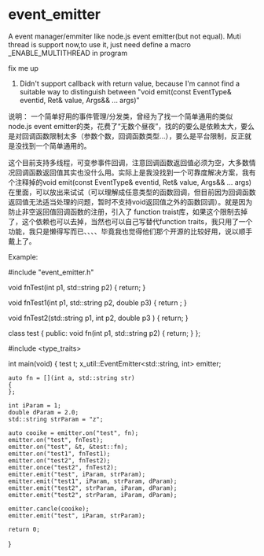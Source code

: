 # event_emitter
A event manager/emmiter like node.js event emitter(but not equal). 
Muti thread is support now,to use it, just need define a macro _ENABLE_MULTITHREAD in program

fix me up
1) Didn't support callback with return value, because I'm cannot find a suitable way to 
distinguish between "void emit(const EventType& eventid, Ret& value, Args&& ... args)" 

说明：
一个简单好用的事件管理/分发类，曾经为了找一个简单通用的类似node.js event emitter的类，花费了“无数个昼夜”，找的的要么是依赖太大，要么是对回调函数限制太多（参数个数，回调函数类型...），要么是平台限制，反正就是没找到一个简单通用的。

这个目前支持多线程，可变参事件回调，注意回调函数返回值必须为空，大多数情况回调函数返回值其实也没什么用。实际上是我没找到一个可靠度解决方案，我有个注释掉的void emit(const EventType& eventid, Ret& value, Args&& ... args)在里面，可以放出来试试（可以理解成任意类型的函数回调，但目前因为回调函数返回值无法适当处理的问题，暂时不支持void返回值之外的函数回调）。就是因为防止非空返回值回调函数的注册，引入了 function traist库，如果这个限制去掉了，这个依赖也可以去掉，当然也可以自己写替代function traits，我只用了一个功能，我只是懒得写而已、、、、毕竟我也觉得他们那个开源的比较好用，说以顺手戴上了。

Example:

#include "event_emitter.h"

void fnTest(int p1, std::string p2)
{
	return;
}

void fnTest1(int p1, std::string p2, double p3)
{
	return ;
}

void fnTest2(std::string p1, int p2, double p3 )
{
	return;
}

class test
{
public:
	void fn(int p1, std::string p2)
	{
		return;
	}
};

#include <type_traits>

int main(void)
{
	test t;
	x_util::EventEmitter<std::string, int> emitter;
	
	auto fn = [](int a, std::string str)
	{ 
	};

	int iParam = 1;
	double dParam = 2.0;
	std::string strParam = "z";

	auto cooike = emitter.on("test", fn);
	emitter.on("test", fnTest);
	emitter.on("test", &t, &test::fn);
	emitter.on("test1", fnTest1);
	emitter.on("test2", fnTest2);
	emitter.once("test2", fnTest2);
	emitter.emit("test", iParam, strParam);
	emitter.emit("test1", iParam, strParam, dParam);
	emitter.emit("test2", strParam, iParam, dParam);
	emitter.emit("test2", strParam, iParam, dParam);

	emitter.cancle(cooike);
	emitter.emit("test", iParam, strParam);

	return 0;
}


